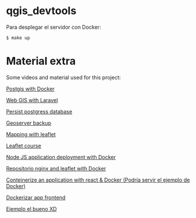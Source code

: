 # qgis_devtools

Para desplegar el servidor con Docker:

```
$ make up
```


# Material extra

Some videos and material used for this project:

[Postgis with Docker](https://www.youtube.com/watch?v=h-Cr5Ana0GA)

[Web GIS with Laravel](https://www.webgis.dev/posts/loading-shape-files-in-postgis-with-qgis)

[Persist postgress database](https://medium.com/codex/how-to-persist-and-backup-data-of-a-postgresql-docker-container-9fe269ff4334)

[Geoserver backup](https://geotalleres.readthedocs.io/es/latest/geoserver-backup/geoserver_backup.html)

[Mapping with leaflet](https://egghead.io/lessons/react-add-shapes-to-a-map-in-react-leaflet)

[Leaflet course](https://egghead.io/lessons/react-course-introduction-build-maps-with-react-leaflet)

[Node JS application deployment with Docker](https://egghead.io/lessons/docker-course-intro-containerize-full-stack-javascript-applications-with-docker)

[Repositorio nginx and leaflet with Docker](https://github.com/openfirmware/docker-nginx-leaflet)

[Conteinerize an application with react & Docker (Podría servir el ejemplo de Docker)](https://www.youtube.com/watch?v=vxE3xMgtZaM)

[Dockerizar app frontend](https://www.youtube.com/watch?v=D332DCt4Y5Y)

[Ejemplo el bueno XD](https://medium.com/@rajitha.mail48/create-a-docker-image-of-an-offline-open-street-map-server-9fdedd433cc8)

